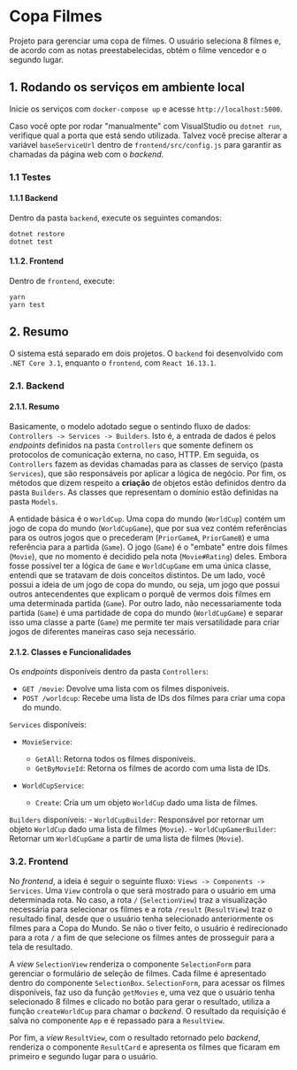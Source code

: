 # Copa Filmes

Projeto para gerenciar uma copa de filmes. O usuário seleciona 8 filmes e, de acordo com as notas preestabelecidas, obtém o filme vencedor e o segundo lugar.

## 1. Rodando os serviços em ambiente local

Inicie os serviços com `docker-compose up` e acesse `http://localhost:5000`.

Caso você opte por rodar "manualmente" com VisualStudio ou `dotnet run`, verifique qual a porta que está sendo utilizada. Talvez você precise alterar a variável `baseServiceUrl` dentro de `frontend/src/config.js` para garantir as chamadas da página web com o _backend_.

### 1.1 Testes

#### 1.1.1 Backend

Dentro da pasta `backend`, execute os seguintes comandos:

```
dotnet restore
dotnet test
```

#### 1.1.2. Frontend

Dentro de `frontend`, execute:

```
yarn
yarn test
```

## 2. Resumo

O sistema está separado em dois projetos. O `backend` foi desenvolvido com `.NET Core 3.1`, enquanto o `frontend`, com `React 16.13.1`.

### 2.1. Backend

#### 2.1.1. Resumo

Basicamente, o modelo adotado segue o sentindo fluxo de dados: `Controllers -> Services -> Builders`. Isto é, a entrada de dados é pelos _endpoints_ definidos na pasta `Controllers` que somente definem os protocolos de comunicação externa, no caso, HTTP. Em seguida, os `Controllers` fazem as devidas chamadas para as classes de serviço (pasta `Services`), que são responsáveis por aplicar a lógica de negócio. Por fim, os métodos que dizem respeito a __criação__ de objetos estão definidos dentro da pasta `Builders`. As classes que representam o domínio estão definidas na pasta `Models`.

A entidade básica é o `WorldCup`. Uma copa do mundo (`WorldCup`) contém um jogo de copa do mundo (`WorldCupGame`), que por sua vez contém referências para os outros jogos que o precederam (`PriorGameA`, `PriorGameB`) e uma referência para a partida (`Game`). O jogo (`Game`) é o "embate" entre dois filmes (`Movie`), que no momento é decidido pela nota (`Movie#Rating`) deles. Embora fosse possível ter a lógica de `Game` e `WorldCupGame` em uma única classe, entendi que se tratavam de dois conceitos distintos. De um lado, você possui a ideia de um jogo de copa do mundo, ou seja, um jogo que possui outros antecendentes que explicam o porquê de vermos dois filmes em uma determinada partida (`Game`). Por outro lado, não necessariamente toda partida (`Game`) é uma partidade de copa do mundo (`WorldCupGame`) e separar isso uma classe a parte (`Game`) me permite ter mais versatilidade para criar jogos de diferentes maneiras caso seja necessário.

#### 2.1.2. Classes e Funcionalidades

Os _endpoints_ disponíveis dentro da pasta `Controllers`:

- `GET /movie`: Devolve uma lista com os filmes disponíveis.
- `POST /worldcup`: Recebe uma lista de IDs dos filmes para criar uma copa do mundo.

`Services` disponíveis:

- `MovieService`:
    - `GetAll`: Retorna todos os filmes disponíveis.
    - `GetByMovieId`: Retorna os filmes de acordo com uma lista de IDs.

- `WorldCupService`:
    - `Create`: Cria um um objeto `WorldCup` dado uma lista de filmes.

`Builders` disponíveis:
    - `WorldCupBuilder`: Responsável por retornar um objeto `WorldCup` dado uma lista de filmes (`Movie`).
    - `WorldCupGamerBuilder`: Retornar um `WorldCupGame` a partir de uma lista de filmes (`Movie`).

### 3.2. Frontend

No _frontend_, a ideia é seguir o seguinte fluxo: `Views -> Components -> Services`. Uma `View` controla o que será mostrado para o usuário em uma determinada rota. No caso, a rota `/` (`SelectionView`) traz a visualização necessária para selecionar os filmes e a rota `/result` (`ResultView`) traz o resultado final, desde que o usuário tenha selecionado anteriormente os filmes para a Copa do Mundo. Se não o tiver feito, o usuário é redirecionado para a rota `/` a fim de que selecione os filmes antes de prosseguir para a tela de resultado.

A _view_ `SelectionView` renderiza o componente `SelectionForm` para gerenciar o formulário de seleção de filmes. Cada filme é apresentado dentro do componente `SelectionBox`. `SelectionForm`, para acessar os filmes disponíveis, faz uso da função `getMovies` e, uma vez que o usuário tenha selecionado 8 filmes e clicado no botão para gerar o resultado, utiliza a função `createWorldCup` para chamar o _backend_. O resultado da requisição é salva no componente `App` e é repassado para a `ResultView`.

Por fim, a _view_ `ResultView`, com o resultado retornado pelo _backend_, renderiza o componente `ResultCard` e apresenta os filmes que ficaram em primeiro e segundo lugar para o usuário.
